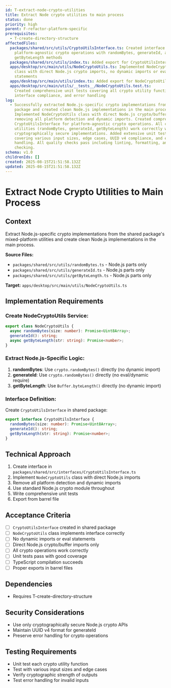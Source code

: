 ```yaml
---
id: T-extract-node-crypto-utilities
title: Extract Node crypto utilities to main process
status: done
priority: high
parent: F-refactor-platform-specific
prerequisites:
  - T-create-directory-structure
affectedFiles:
  packages/shared/src/utils/CryptoUtilsInterface.ts: Created interface for
    platform-agnostic crypto operations with randomBytes, generateId, and
    getByteLength methods
  packages/shared/src/utils/index.ts: Added export for CryptoUtilsInterface
  apps/desktop/src/main/utils/NodeCryptoUtils.ts: Implemented NodeCryptoUtils
    class with direct Node.js crypto imports, no dynamic imports or eval
    statements
  apps/desktop/src/main/utils/index.ts: Added export for NodeCryptoUtils class
  apps/desktop/src/main/utils/__tests__/NodeCryptoUtils.test.ts:
    Created comprehensive unit tests covering all crypto utility functions,
    interface compliance, and error handling
log:
  - Successfully extracted Node.js-specific crypto implementations from shared
    package and created clean Node.js implementations in the main process.
    Implemented NodeCryptoUtils class with direct Node.js crypto/buffer imports,
    removing all platform detection and dynamic imports. Created comprehensive
    CryptoUtilsInterface for platform-agnostic crypto operations. All crypto
    utilities (randomBytes, generateId, getByteLength) work correctly with
    cryptographically secure implementations. Added extensive unit tests
    covering various input sizes, edge cases, UUID v4 compliance, and error
    handling. All quality checks pass including linting, formatting, and type
    checking.
schema: v1.0
childrenIds: []
created: 2025-08-15T21:51:58.132Z
updated: 2025-08-15T21:51:58.132Z
---
```


# Extract Node Crypto Utilities to Main Process

## Context

Extract Node.js-specific crypto implementations from the shared package's mixed-platform utilities and create clean Node.js implementations in the main process.

**Source Files:**

- `packages/shared/src/utils/randomBytes.ts` - Node.js parts only
- `packages/shared/src/utils/generateId.ts` - Node.js parts only
- `packages/shared/src/utils/getByteLength.ts` - Node.js parts only

**Target:** `apps/desktop/src/main/utils/NodeCryptoUtils.ts`

## Implementation Requirements

### Create NodeCryptoUtils Service:

```typescript
export class NodeCryptoUtils {
  async randomBytes(size: number): Promise<Uint8Array>;
  generateId(): string;
  async getByteLength(str: string): Promise<number>;
}
```

### Extract Node.js-Specific Logic:

1. **randomBytes**: Use `crypto.randomBytes()` directly (no dynamic import)
2. **generateId**: Use `crypto.randomBytes()` directly (no eval/dynamic require)
3. **getByteLength**: Use `Buffer.byteLength()` directly (no dynamic import)

### Interface Definition:

Create `CryptoUtilsInterface` in shared package:

```typescript
export interface CryptoUtilsInterface {
  randomBytes(size: number): Promise<Uint8Array>;
  generateId(): string;
  getByteLength(str: string): Promise<number>;
}
```

## Technical Approach

1. Create interface in `packages/shared/src/interfaces/CryptoUtilsInterface.ts`
2. Implement `NodeCryptoUtils` class with direct Node.js imports
3. Remove all platform detection and dynamic imports
4. Use standard Node.js crypto module throughout
5. Write comprehensive unit tests
6. Export from barrel file

## Acceptance Criteria

- [ ] `CryptoUtilsInterface` created in shared package
- [ ] `NodeCryptoUtils` class implements interface correctly
- [ ] No dynamic imports or eval statements
- [ ] Direct Node.js crypto/buffer imports only
- [ ] All crypto operations work correctly
- [ ] Unit tests pass with good coverage
- [ ] TypeScript compilation succeeds
- [ ] Proper exports in barrel files

## Dependencies

- Requires T-create-directory-structure

## Security Considerations

- Use only cryptographically secure Node.js crypto APIs
- Maintain UUID v4 format for generateId
- Preserve error handling for crypto operations

## Testing Requirements

- Unit test each crypto utility function
- Test with various input sizes and edge cases
- Verify cryptographic strength of outputs
- Test error handling for invalid inputs
